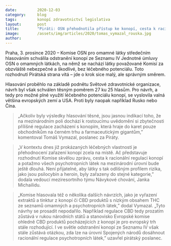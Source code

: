 ```yaml
---
date:         2020-12-03
category:     blog
tags:         konopí zdravotnictví legislativa
layout:       post
title:        "Piráti: OSN přehodnotila přístup ke konopí, cesta k racionální regulaci ale bude ještě dlouhá"
image:        /assets/img/articles/2020/tomas_vymazal_rouska.jpg
author:       
---
```




Praha, 3. prosince 2020 – Komise OSN pro omamné látky středečním hlasováním schválila odstranění konopí ze Seznamu IV Jednotné úmluvy OSN o omamných látkách, na němž se nachází látky považované Komisí za obzvláště nebezpečné a škodlivé, bez léčebného potenciálu. Toto rozhodnutí Pirátská strana vítá – jde o krok sice malý, ale správným směrem.

Hlasování proběhlo na základě podnětu Světové zdravotnické organizace, návrh byl však schválen těsným poměrem 27 ku 25 hlasům. Pro návrh, a tedy pro možné plné využití léčebného potenciálu konopí, se vyslovila valná většina evropských zemí a USA. Proti byly naopak například Rusko nebo Čína.

> „Ačkoliv byly výsledky hlasování těsné, jsou jasnou indikací toho, že na mezinárodním poli dochází k rostoucímu uvědomění si zbytečnosti přílišné regulace zacházení s konopím, která hraje do karet pouze obchodníkům na černém trhu a farmaceutickým gigantům,” komentoval Tomáš Vymazal, poslanec za Piráty.

> „V kontextu dnes již prokázaných léčebných vlastností je přehodnocení zařazení konopí zcela na místě. Ač představuje rozhodnutí Komise skvělou zprávu, cesta k racionální regulaci konopí a potažmo všech psychotropních látek na mezinárodní úrovní bude ještě dlouhá. Není přijatelné, aby látky s tak odlišným profilem rizika, jako jsou psilocybin a heroin, byly zařazeny do stejné kategorie,” dodala vedoucí meziresortního týmu Návykové chování, Janka Michailidu.

> „Komise hlasovala též o několika dalších návrzích, jako je vyřazení extraktů a tinktur z konopí či CBD produktů s nízkým obsahem THC ze seznamů omamných a psychotropních látek,” dodal Vymazal. „Tyto návrhy se prosadit nepodařilo. Například regulace CBD tedy prozatím zůstává v rukou národních států a stanovisko Evropské komise ohledně CBD produktů pocházejících z konopí je pro evropský trh stále rozhodující. I ve světle odstranění konopí ze Seznamu IV však stále zůstává otázkou, zda lze na úrovni Spojených národů dosáhnout racionální regulace psychotropních látek,” uzavřel pirátský poslanec.

 
